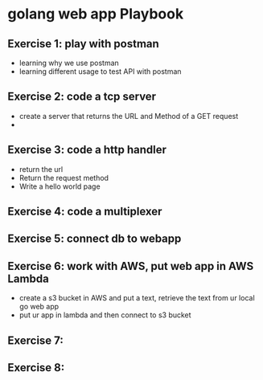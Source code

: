 
# golang web app Playbook
## Exercise 1: play with postman
- learning why we use postman
- learning different usage to test API with postman

## Exercise 2: code a tcp server
- create a server that returns the URL and Method of a GET request
- 
## Exercise 3: code a http handler

- return the url
- Return the request method
- Write a hello world page

## Exercise 4: code a multiplexer

## Exercise 5: connect db to webapp

## Exercise 6: work with AWS, put web app in AWS Lambda
- create a s3 bucket in AWS and put a text, retrieve the text from ur local go web app
- put ur app in lambda and then connect to s3 bucket

## Exercise 7:

## Exercise 8: 
